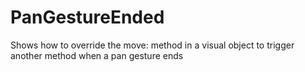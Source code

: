PanGestureEnded
===============

Shows how to override the move: method in a visual object to trigger another method when a pan gesture ends